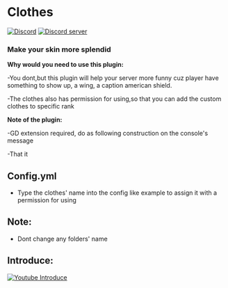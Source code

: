 # Clothes
[![Discord](https://img.shields.io/badge/chat-on+discord-7289da.svg)](https://discord.gg/5CpFadd)
<a href="https://discord.gg/5CpFadd"><img src="https://discordapp.com/api/guilds/472786873492832256/embed.png" alt="Discord server"/></a>
### Make your skin more splendid
**Why would you need to use this plugin:**
  
  -You dont,but this plugin will help your server more funny cuz player have something to show up, a wing, a caption american shield.
  
  -The clothes also has permission for using,so that you can add the custom clothes to specific rank 
  
**Note of the plugin:**

 -GD extension required, do as following construction on the console's message
 
 
 -That it
## **Config.yml**
 - Type the clothes' name into the config like example to assign it with a permission for using

## **Note**:
 - Dont change any folders' name
 
 ## **Introduce**:
 [![Youtube Introduce](https://img.youtube.com/vi/ZGMaG80Wi3g/0.jpg)](https://www.youtube.com/watch?v=ZGMaG80Wi3g)
